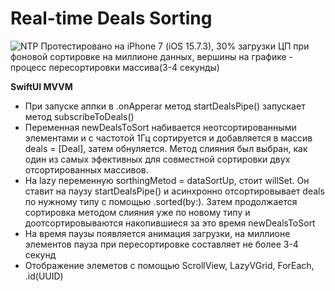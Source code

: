 # Real-time Deals Sorting
 ![NTP](https://user-images.githubusercontent.com/99794753/226323245-d67b0e7c-9871-411d-b616-7c3231f29094.png)
  Протестировано на iPhone 7 (iOS 15.7.3), 30% загрузки ЦП при фоновой сортировке на миллионе данных, вершины на графике - процесс пересортировки массива(3-4 секунды)
  
   **SwiftUI MVVM**
- При запуске аппки в .onApperar метод startDealsPipe() запускает метод subscribeToDeals()
- Переменная newDealsToSort набивается неотсортированными элементами и с частотой 1Гц сортируется и добавляется в массив deals = [Deal], затем обнуляется. Метод слияния был выбран, как один из самых эфективных для совместной сортировки двух отсортированных массивов.
- На lazy переменную sorthingMetod = dataSortUp,  стоит willSet. Он ставит на паузу startDealsPipe() и асинхронно отсортировывает deals по нужному типу с помощью .sorted(by:). Затем продолжается сортировка методом слияния уже по новому типу и доотсортировываются накопившиеся за это время newDealsToSort 
- На время паузы появляется анимация загрузки, на миллионе элементов пауза при пересортировке составляет не более 3-4 секунд
- Отображение элеметов с помощью ScrollView, LazyVGrid, ForEach, .id(UUID)
